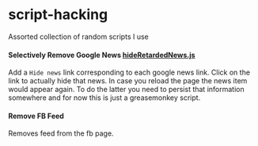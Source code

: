 script-hacking
==============

Assorted collection of random scripts I use

#### Selectively Remove Google News [hideRetardedNews.js](https://github.com/mohitsharma0690/script-hacking/blob/master/hideRetardedNews.js)

Add a `Hide news` link corresponding to each google news link. Click on the link
to actually hide that news. In case you reload the page the news item would appear 
again. To do the latter you need to persist that information somewhere and for now 
this is just a greasemonkey script.

#### Remove FB Feed
Removes feed from the fb page.

